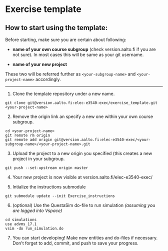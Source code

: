 Exercise template
=================

## How to start using the template:

Before starting, make sure you are certain about following:

* __name of your own course subgroup__ (check version.aalto.fi if you are not sure). In most cases this will be same as your git username.

* __name of your new project__

These two will be referred further as `<your-subgroup-name>` and `<your-project-name>` accordingly.

---

1. Clone the template repository under a new name.

```
git clone git@version.aalto.fi:elec-e3540-exec/exercise_template.git <your-project-name>
```

2. Remove the origin link an specify a new one within your own course
   subgroup.

```
cd <your-project-name>
git remote rm origin
git remote add origin git@version.aalto.fi:elec-e3540-exec/<your-subgroup-name>/<your-project-name>.git
```

3. Upload the project to a new origin you specified (this creates a new project
   in your subgroup.

```
git push --set-upstream origin master
```

4. Your new project is now visible at
   version.aalto.fi/elec-e3540-exec/<your-subgroup-name>

5. Intialize the instructions submodule

```
git submodule update --init Exercise_instructions
```

6. (optional) Use the QuestaSim do-file to run simulation _(assuming you are
   logged into Vspace)_

```
cd simulations
use advms_17.1
vsim -do run_simulation.do
```

7. You can start developing! Make new entities and do-files if necessary. Don't
   forget to add, commit, and push to save your progress.

